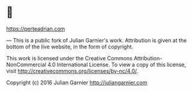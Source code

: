 # 👋
 https://perteadrian.com
 

 —
 This is a public fork of Julian Garnier's work. Attribution is given at the bottom of the live website, in the form of copyright.

 This work is licensed under the Creative Commons Attribution-NonCommercial 4.0 International License. To view a copy of this license, visit http://creativecommons.org/licenses/by-nc/4.0/.

 Copyright (c) 2016 Julian Garnier
 http://juliangarnier.com
